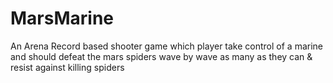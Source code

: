 # MarsMarine
An Arena Record based shooter game which player take control of a marine and should defeat the mars spiders wave by wave as many as they can & resist against killing spiders
